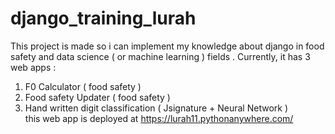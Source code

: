 # django_training_lurah
This project is made so i can implement my knowledge about django in food safety  and data science ( or machine learning ) fields . Currently, it has 3 web apps : 
  1. F0 Calculator ( food safety )
  2. Food safety Updater ( food safety )
  3. Hand written digit classification ( Jsignature +  Neural Network )  
this web app is deployed at https://lurah11.pythonanywhere.com/

